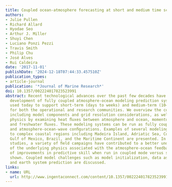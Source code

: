 ```yaml
---
title: Coupled ocean-atmosphere forecasting at short and medium time scales
authors:
- Julie Pullen
- Richard Allard
- Hyodae Seo
- Arthur J. Miller
- Shuyi Chen
- Luciano Ponzi Pezzi
- Travis Smith
- Philip Chu
- José Alves
- Rui Caldeira
date: '2017-11-01'
publishDate: '2024-12-18T07:44:33.457510Z'
publication_types:
- article-journal
publication: '*Journal of Marine Research*'
doi: 10.1357/002224017823523991
abstract: Recent technological advances over the past few decades have enabled the
  development of fully coupled atmosphere-ocean modeling prediction systems that are
  used today to support short-term (days to weeks) and medium-term (10–21 days) needs
  for both the operational and research communities. We overview the coupling framework,
  including model components and grid resolution considerations, as well as the coupling
  physics by examining heat ﬂuxes between atmosphere and ocean, momentum transfer,
  and freshwater ﬂuxes. These modeling systems can be run as fully coupled atmosphere-ocean
  and atmosphere-ocean-wave conﬁgurations. Examples of several modeling systems applied
  to complex coastal regions including Madeira Island, Adriatic Sea, Coastal California,
  Gulf of Mexico, Brazil, and the Maritime Continent are presented. In many of these
  studies, a variety of ﬁeld campaigns have contributed to a better understanding
  of the underlying physics associated with the atmosphere-ocean feedbacks. Examples
  of improvements in predictive skill when run in coupled mode versus standalone are
  shown. Coupled model challenges such as model initialization, data assimilation,
  and earth system prediction are discussed.
links:
- name: URL
  url: http://www.ingentaconnect.com/content/10.1357/002224017823523991
---
```

